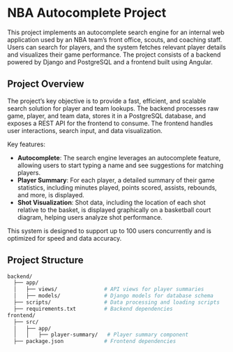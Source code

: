 # NBA Autocomplete Project

This project implements an autocomplete search engine for an internal web application used by an NBA team’s front office, scouts, and coaching staff. Users can search for players, and the system fetches relevant player details and visualizes their game performance. The project consists of a backend powered by Django and PostgreSQL and a frontend built using Angular. 

## Project Overview

The project’s key objective is to provide a fast, efficient, and scalable search solution for player and team lookups. The backend processes raw game, player, and team data, stores it in a PostgreSQL database, and exposes a REST API for the frontend to consume. The frontend handles user interactions, search input, and data visualization.

Key features:
- **Autocomplete**: The search engine leverages an autocomplete feature, allowing users to start typing a name and see suggestions for matching players.
- **Player Summary**: For each player, a detailed summary of their game statistics, including minutes played, points scored, assists, rebounds, and more, is displayed.
- **Shot Visualization**: Shot data, including the location of each shot relative to the basket, is displayed graphically on a basketball court diagram, helping users analyze shot performance.

This system is designed to support up to 100 users concurrently and is optimized for speed and data accuracy.

## Project Structure

```bash
backend/
  ├── app/
  │   ├── views/               # API views for player summaries
  │   ├── models/              # Django models for database schema
  ├── scripts/                 # Data processing and loading scripts
  ├── requirements.txt         # Backend dependencies
frontend/
  ├── src/
  │   ├── app/
  │   │   ├── player-summary/   # Player summary component
  ├── package.json             # Frontend dependencies


